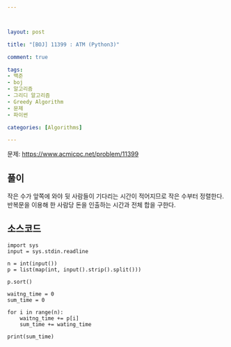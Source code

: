 ```yaml
---



layout: post

title: "[BOJ] 11399 : ATM (Python3)"

comment: true

tags:
- 백준
- boj
- 알고리즘
- 그리디 알고리즘
- Greedy Algorithm
- 문제
- 파이썬

categories: [Algorithms]

---
```



문제: https://www.acmicpc.net/problem/11399


## 풀이
작은 수가 앞쪽에 와야 뒷 사람들이 기다리는 시간이 적어지므로 작은 수부터 정렬한다.  
반복문을 이용해 한 사람당 돈을 인출하는 시간과 전체 합을 구한다.  

## 소스코드
```
import sys
input = sys.stdin.readline

n = int(input())
p = list(map(int, input().strip().split()))

p.sort()

waitng_time = 0
sum_time = 0

for i in range(n):
    waitng_time += p[i]
    sum_time += wating_time     

print(sum_time)
```


